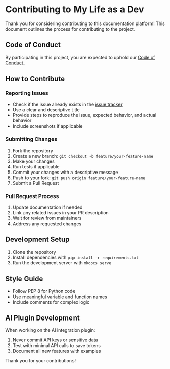 # Contributing to My Life as a Dev

Thank you for considering contributing to this documentation platform! This document outlines the process for contributing to the project.

## Code of Conduct

By participating in this project, you are expected to uphold our [Code of Conduct](./CODE_OF_CONDUCT.md).

## How to Contribute

### Reporting Issues

- Check if the issue already exists in the [issue tracker](https://github.com/BA-CalderonMorales/my-life-as-a-dev/issues)
- Use a clear and descriptive title
- Provide steps to reproduce the issue, expected behavior, and actual behavior
- Include screenshots if applicable

### Submitting Changes

1. Fork the repository
2. Create a new branch: `git checkout -b feature/your-feature-name`
3. Make your changes
4. Run tests if applicable
5. Commit your changes with a descriptive message
6. Push to your fork: `git push origin feature/your-feature-name`
7. Submit a Pull Request

### Pull Request Process

1. Update documentation if needed
2. Link any related issues in your PR description
3. Wait for review from maintainers
4. Address any requested changes

## Development Setup

1. Clone the repository
2. Install dependencies with `pip install -r requirements.txt`
3. Run the development server with `mkdocs serve`

## Style Guide

- Follow PEP 8 for Python code
- Use meaningful variable and function names
- Include comments for complex logic

## AI Plugin Development

When working on the AI integration plugin:

1. Never commit API keys or sensitive data
2. Test with minimal API calls to save tokens
3. Document all new features with examples

Thank you for your contributions!